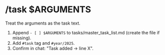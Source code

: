 # /task $ARGUMENTS

Treat the arguments as the task text.
1. Append `- [ ] $ARGUMENTS` to tasks/master_task_list.md
   (create the file if missing).
2. Add `#task` tag and `#year/2025`.
3. Confirm in chat: "Task added → line X".